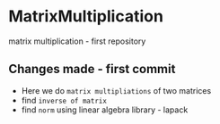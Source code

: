 # MatrixMultiplication
matrix multiplication - first repository

## Changes made - first commit

- Here we do `matrix multipliations` of two matrices
- find `inverse of matrix`
- find `norm` using linear algebra library - lapack
